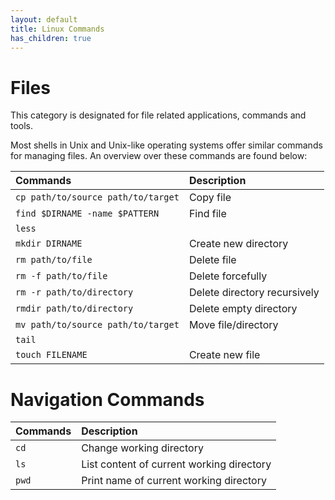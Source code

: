 ```yaml
---
layout: default
title: Linux Commands
has_children: true
---
```


# Files

This category is designated for file related applications, commands and tools.

Most shells in Unix and Unix-like operating systems offer similar commands for managing files. An overview over these commands are found below:

| Commands                                  | Description                       |
|:------------------------------------------|:----------------------------------|
| `cp path/to/source path/to/target`        | Copy file                         |
| `find $DIRNAME -name $PATTERN`            | Find file                         |
| `less`                                    |                                   |
| `mkdir DIRNAME`                           | Create new directory              |
| `rm path/to/file`                         | Delete file                       |
| `rm -f path/to/file`                      | Delete forcefully                 |
| `rm -r path/to/directory`                 | Delete directory recursively      |
| `rmdir path/to/directory`                 | Delete empty directory            |
| `mv path/to/source path/to/target`        | Move file/directory               |
| `tail`                                    |                                   |
| `touch FILENAME`                          | Create new file                   |

# Navigation Commands

| Commands                                 | Description                        |
|:-----------------------------------------|:-----------------------------------|
| `cd`                                     | Change working directory           |
| `ls`                             | List content of current working directory  |
| `pwd`                               | Print name of current working directory |

